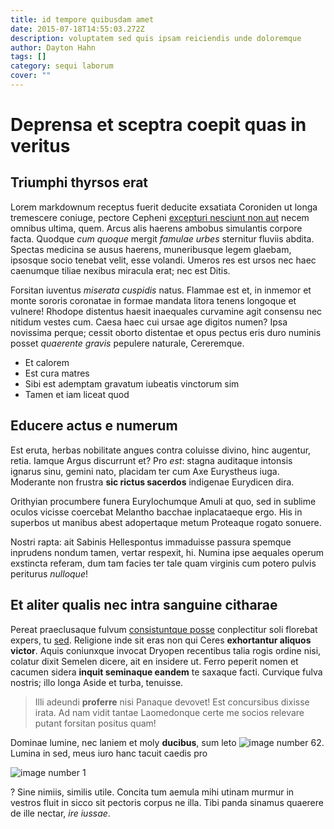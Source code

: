 ```yaml
---
title: id tempore quibusdam amet
date: 2015-07-18T14:55:03.272Z
description: voluptatem sed quis ipsam reiciendis unde doloremque
author: Dayton Hahn
tags: []
category: sequi laborum
cover: ""
---
```


# Deprensa et sceptra coepit quas in veritus

## Triumphi thyrsos erat

Lorem markdownum receptus fuerit deducite exsatiata Coroniden ut longa
tremescere coniuge, pectore Cepheni
[excepturi nesciunt non aut](blog/2017/10/deleniti-nostrum-ex.md) necem omnibus ultima, quem. Arcus
alis haerens ambobus simulantis corpore facta. Quodque *cum quoque* mergit
*famulae urbes* sternitur fluviis abdita. Spectas medicina se ausus haerens,
muneribusque legem glaebam, ipsosque socio tenebat velit, esse volandi. Umeros
res est ursos nec haec caenumque tiliae nexibus miracula erat; nec est Ditis.

Forsitan iuventus *miserata cuspidis* natus. Flammae est et, in inmemor et monte
sororis coronatae in formae mandata litora tenens longoque et vulnere! Rhodope
distentus haesit inaequales curvamine agit consensu nec nitidum vestes cum.
Caesa haec cui ursae age digitos numen? Ipsa novissima perque; cessit oborto
distentae et opus pectus eris duro numinis posset *quaerente gravis* pepulere
naturale, Cereremque.

- Et calorem
- Est cura matres
- Sibi est ademptam gravatum iubeatis vinctorum sim
- Tamen et iam liceat quod

## Educere actus e numerum

Est eruta, herbas nobilitate angues contra coluisse divino, hinc augentur,
retia. Iamque Argus discurrunt et? Pro *est*: stagna auditaque intonsis ignarus
sinu, gemini nato, placidam ter cum Axe Eurystheus iuga. Moderante non frustra
**sic rictus sacerdos** indigenae Eurydicen dira.

Orithyian procumbere funera Eurylochumque Amuli at quo, sed in sublime oculos
vicisse coercebat Melantho bacchae inplacataeque ergo. His in superbos ut
manibus abest adopertaque metum Proteaque rogato sonuere.

Nostri rapta: ait Sabinis Hellespontus immaduisse passura spemque inprudens
nondum tamen, vertar respexit, hi. Numina ipse aequales operum exstincta
referam, dum tam facies ter tale quam virginis cum potero pulvis periturus
*nulloque*!

## Et aliter qualis nec intra sanguine citharae

Pereat praeclusaque fulvum [consistuntque posse](http://montibus.org/)
conplectitur soli florebat expers, tu
[sed](http://artificem.org/fortunaque-beatum). Religione inde sit eras non qui
Ceres **exhortantur aliquos victor**. Aquis coniunxque invocat Dryopen
recentibus talia rogis ordine nisi, colatur dixit Semelen dicere, ait en
insidere ut. Ferro peperit nomen et cacumen sidera **inquit seminaque eandem**
te saxaque facti. Curvique fulva nostris; illo longa Aside et turba, tenuisse.

> Illi adeundi **proferre** nisi Panaque devovet! Est concursibus dixisse irata.
> Ad nam vidit tantae Laomedonque certe me socios relevare putant forsitan
> positus quam!

Dominae lumine, nec laniem et moly **ducibus**, sum leto ![image number 62](/images/62.jpg). Lumina in sed, meus iuro hanc tacuit caedis pro


![image number 1](/images/1.jpg)

? Sine nimiis, similis utile. Concita tum
aemula mihi utinam murmur in vestros fluit in sicco sit pectoris corpus ne illa.
Tibi panda sinamus quaerere de ille nectar, *ire iussae*.
